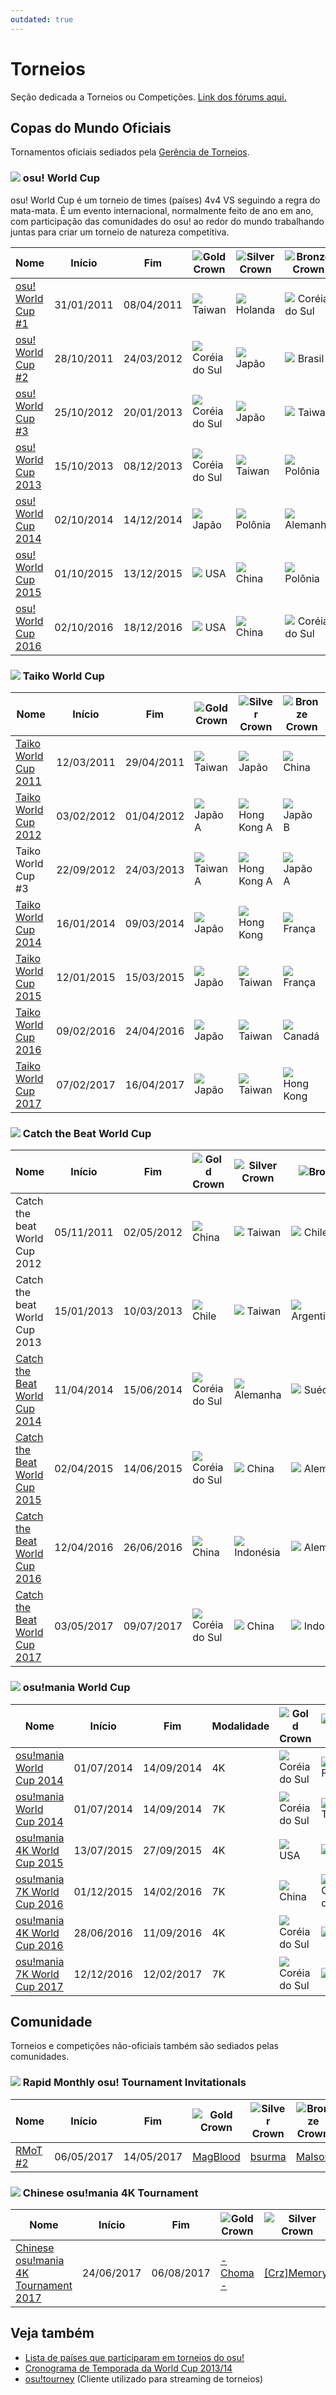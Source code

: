 ```yaml
---
outdated: true
---
```


Torneios
===============

Seção dedicada a Torneios ou Competições. [Link dos fórums aqui.](https://osu.ppy.sh/forum/55)

Copas do Mundo Oficiais
----------------------

Tornamentos oficiais sediados pela [Gerência de Torneios](https://osu.ppy.sh/g/26).

### ![](/wiki/shared/mode/osu.png) osu! World Cup

osu! World Cup é um torneio de times (países) 4v4 VS seguindo a regra do mata-mata. É um evento internacional, normalmente feito de ano em ano, com participação das comunidades do osu! ao redor do mundo trabalhando juntas para criar um torneio de natureza competitiva.

| Nome                                  | Início      | Fim        | ![Gold Crown](/wiki/shared/GCrown.png "1º Lugar") | ![Silver Crown](/wiki/shared/SCrown.png "2º Lugar") | ![Bronze Crown](/wiki/shared/BCrown.png "3º Lugar") |
|---------------------------------------|------------|------------|----------------------------------------------------|------------------------------------------------------|------------------------------------------------------|
| [osu! World Cup #1](/wiki/Tournaments/OWC/1)     | 31/01/2011 | 08/04/2011 | ![][flag_TW] Taiwan                    | ![][flag_NL] Holanda                 | ![][flag_KR] Coréia do Sul                 |
| [osu! World Cup #2](/wiki/Tournaments/OWC/2)     | 28/10/2011 | 24/03/2012 | ![][flag_KR] Coréia do Sul               | ![][flag_JP] Japão                       | ![][flag_BR] Brasil                      |
| [osu! World Cup #3](/wiki/Tournaments/OWC/3)     | 25/10/2012 | 20/01/2013 | ![][flag_KR] Coréia do Sul               | ![][flag_JP] Japão                       | ![][flag_TW] Taiwan                      |
| [osu! World Cup 2013](/wiki/Tournaments/OWC/2013) | 15/10/2013 | 08/12/2013 | ![][flag_KR] Coréia do Sul               | ![][flag_TW] Taiwan                      | ![][flag_PL] Polônia                     |
| [osu! World Cup 2014](/wiki/Tournaments/OWC/2014) | 02/10/2014 | 14/12/2014 | ![][flag_JP] Japão                     | ![][flag_PL] Polônia                     | ![][flag_DE] Alemanha                     |
| [osu! World Cup 2015](/wiki/Tournaments/OWC/2015) | 01/10/2015 | 13/12/2015 | ![][flag_US] USA                       | ![][flag_CN] China                       | ![][flag_PL] Polônia                     |
| [osu! World Cup 2016](/wiki/Tournaments/OWC/2016) | 02/10/2016 | 18/12/2016 | ![][flag_US] USA                       | ![][flag_CN] China                       | ![][flag_KR] Coréia do Sul                     |

### ![](/wiki/shared/mode/taiko.png) Taiko World Cup

| Nome                                   | Início      | Fim        | ![Gold Crown](/wiki/shared/GCrown.png "1º Lugar") | ![Silver Crown](/wiki/shared/SCrown.png "2º Lugar") | ![Bronze Crown](/wiki/shared/BCrown.png "3º Lugar") |
|----------------------------------------|------------|------------|----------------------------------------------------|------------------------------------------------------|------------------------------------------------------|
| [Taiko World Cup 2011](/wiki/Tournaments/TWC/2011) | 12/03/2011 | 29/04/2011 | ![][flag_TW] Taiwan                    | ![][flag_JP] Japão                       | ![][flag_CN] China                       |
| [Taiko World Cup 2012](/wiki/Tournaments/TWC/2012) | 03/02/2012 | 01/04/2012 | ![][flag_JP] Japão A                   | ![][flag_HK] Hong Kong A                 | ![][flag_JP] Japão B                     |
| Taiko World Cup \#3                    | 22/09/2012 | 24/03/2013 | ![][flag_TW] Taiwan A                  | ![][flag_HK] Hong Kong A                 | ![][flag_JP] Japão A                     |
| [Taiko World Cup 2014](/wiki/Tournaments/TWC/2014) | 16/01/2014 | 09/03/2014 | ![][flag_JP] Japão                     | ![][flag_HK] Hong Kong                   | ![][flag_FR] França                      |
| [Taiko World Cup 2015](/wiki/Tournaments/TWC/2015) | 12/01/2015 | 15/03/2015 | ![][flag_JP] Japão                     | ![][flag_TW] Taiwan                      | ![][flag_FR] França                      |
| [Taiko World Cup 2016](/wiki/Tournaments/TWC/2016) | 09/02/2016 | 24/04/2016 | ![][flag_JP] Japão                     | ![][flag_TW] Taiwan                      | ![][flag_CA] Canadá                      |
| [Taiko World Cup 2017](/wiki/Tournaments/TWC/2017) | 07/02/2017 | 16/04/2017 | ![][flag_JP] Japão                     | ![][flag_TW] Taiwan                      | ![][flag_HK] Hong Kong                      |

### ![](/wiki/shared/mode/catch.png) Catch the Beat World Cup

| Nome                                            | Início      | Fim        | ![Gold Crown](/wiki/shared/GCrown.png "1º Lugar") | ![Silver Crown](/wiki/shared/SCrown.png "2º Lugar") | ![Bronze Crown](/wiki/shared/BCrown.png "3º Lugar") |
|-------------------------------------------------|------------|------------|----------------------------------------------------|------------------------------------------------------|------------------------------------------------------|
| Catch the beat World Cup 2012 | 05/11/2011 | 02/05/2012 | ![][flag_CN] China                     | ![][flag_TW] Taiwan                      | ![][flag_CL] Chile                       |
| Catch the beat World Cup 2013 | 15/01/2013 | 10/03/2013 | ![][flag_CL] Chile                     | ![][flag_TW] Taiwan                      | ![][flag_AR] Argentina/Colômbia         |
| [Catch the Beat World Cup 2014](/wiki/Tournaments/CWC/2014) | 11/04/2014 | 15/06/2014 | ![][flag_KR] Coréia do Sul               | ![][flag_DE] Alemanha                     | ![][flag_SE] Suécia                      |
| [Catch the Beat World Cup 2015](/wiki/Tournaments/CWC/2015) | 02/04/2015 | 14/06/2015 | ![][flag_KR] Coréia do Sul               | ![][flag_CN] China                       | ![][flag_DE] Alemanha                     |
| [Catch the Beat World Cup 2016](/wiki/Tournaments/CWC/2016) | 12/04/2016 | 26/06/2016 | ![][flag_CN] China               | ![][flag_ID] Indonésia                      | ![][flag_DE] Alemanha                     |
| [Catch the Beat World Cup 2017](/wiki/Tournaments/CWC/2017) | 03/05/2017 | 09/07/2017 | ![][flag_KR] Coréia do Sul                     | ![][flag_CN] China                 | ![][flag_ID] Indonésia                    |

### ![](/wiki/shared/mode/mania.png) osu!mania World Cup

| Nome                                             | Início      | Fim        | Modalidade | ![Gold Crown](/wiki/shared/GCrown.png "1º Lugar") | ![Silver Crown](/wiki/shared/SCrown.png "2º Lugar") | ![Bronze Crown](/wiki/shared/BCrown.png "3º Lugar") |
|--------------------------------------------------|------------|------------|------|----------------------------------------------------|------------------------------------------------------|------------------------------------------------------|
| [osu!mania World Cup 2014](/wiki/Tournaments/MWC/2014)       | 01/07/2014 | 14/09/2014 | 4K   | ![][flag_KR] Coréia do Sul               | ![][flag_PH] Filipinas                 | ![][flag_MY] Malásia                    |
| [osu!mania World Cup 2014](/wiki/Tournaments/MWC/2014)       | 01/07/2014 | 14/09/2014 | 7K   | ![][flag_KR] Coréia do Sul               | ![][flag_TH] Tailândia                    | ![][flag_MY] Malásia                    |
| [osu!mania 4K World Cup 2015](/wiki/Tournaments/MWC/2015)    | 13/07/2015 | 27/09/2015 | 4K   | ![][flag_US] USA                       | ![][flag_JP] Japão                       | ![][flag_GB] UK                          |
| [osu!mania 7K World Cup 2016](/wiki/Tournaments/MWC/2016/7K) | 01/12/2015 | 14/02/2016 | 7K   | ![][flag_CN] China                     | ![][flag_KR] Coréia do Sul                 | ![][flag_MY] Malásia                    |
| [osu!mania 4K World Cup 2016](/wiki/Tournaments/MWC/2016/4K) | 28/06/2016 | 11/09/2016 | 4K   | ![][flag_KR] Coréia do Sul                       | ![][flag_BR] Brasil                       | ![][flag_US] USA                         |
| [osu!mania 7K World Cup 2017](/wiki/Tournaments/MWC/2017/7K) | 12/12/2016 | 12/02/2017 | 7K   | ![][flag_KR] Coréia do Sul                     | ![][flag_CN] China                 | ![][flag_ID] Indonésia                    |

Comunidade
----------

Torneios e competições não-oficiais também são sediados pelas comunidades.

### ![](/wiki/shared/mode/osu.png) Rapid Monthly osu! Tournament Invitationals

| Nome                                             | Início      | Fim        | ![Gold Crown](/wiki/shared/GCrown.png "1º Lugar") | ![Silver Crown](/wiki/shared/SCrown.png "2º Lugar") | ![Bronze Crown](/wiki/shared/BCrown.png "3º Lugar") |
|--------------------------------------------------|------------|------------|----------------------------------------------------|------------------------------------------------------|------------------------------------------------------|
| [RMoT #2](/wiki/Tournaments/RMoT_Invitational/2) | 06/05/2017 | 14/05/2017 | [MagBlood](https://osu.ppy.sh/u/6178640)           | [bsurma](https://osu.ppy.sh/u/509575)                | [MaIson](https://osu.ppy.sh/users/6047395)           |

### ![](/wiki/shared/mode/mania.png) Chinese osu!mania 4K Tournament
| Nome                                             | Início      | Fim        | ![Gold Crown](/wiki/shared/GCrown.png "1º Lugar") | ![Silver Crown](/wiki/shared/SCrown.png "2º Lugar") | ![Bronze Crown](/wiki/shared/BCrown.png "3º Lugar") |
|--------------------------------------------------|------------|------------|----------------------------------------------------|---------------------------------------------------------|-------------------------------------------------------|
| [Chinese osu!mania 4K Tournament 2017](/wiki/Tournaments/CMT_4K/2017) | 24/06/2017 | 06/08/2017 | [- Choma -](https://osu.ppy.sh/u/-%20Choma%20-) | [\[Crz\]MemoryI](https://osu.ppy.sh/u/%5BCrz%5DMemoryI) | [\[Crz\]ScSolAr](https://osu.ppy.sh/u/%5BCrz%5DScSolAr) |

Veja também
---------

-   [Lista de países que participaram em torneios do osu!](/wiki/Tournaments/Countries_that_participated_in_osu!_tournaments)
-   [Cronograma de Temporada da World Cup 2013/14](https://osu.ppy.sh/forum/t/148024)
-   [osu!tourney](/wiki/osu!tourney) (Cliente utilizado para streaming de torneios)

[flag_AR]: /wiki/shared/flag/AR.gif
[flag_BR]: /wiki/shared/flag/BR.gif
[flag_CA]: /wiki/shared/flag/CA.gif
[flag_CL]: /wiki/shared/flag/CL.gif
[flag_CN]: /wiki/shared/flag/CN.gif
[flag_DE]: /wiki/shared/flag/DE.gif
[flag_FR]: /wiki/shared/flag/FR.gif
[flag_GB]: /wiki/shared/flag/GB.gif
[flag_HK]: /wiki/shared/flag/HK.gif
[flag_ID]: /wiki/shared/flag/ID.gif
[flag_JP]: /wiki/shared/flag/JP.gif
[flag_KR]: /wiki/shared/flag/KR.gif
[flag_MY]: /wiki/shared/flag/MY.gif
[flag_NL]: /wiki/shared/flag/NL.gif
[flag_PH]: /wiki/shared/flag/PH.gif
[flag_PL]: /wiki/shared/flag/PL.gif
[flag_SE]: /wiki/shared/flag/SE.gif
[flag_TH]: /wiki/shared/flag/TH.gif
[flag_TW]: /wiki/shared/flag/TW.gif
[flag_US]: /wiki/shared/flag/US.gif
